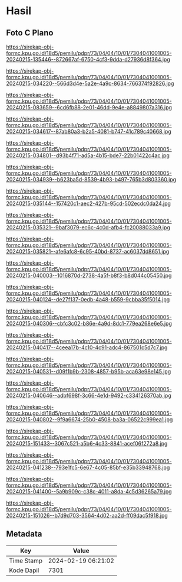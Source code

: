 # Hasil

## Foto C Plano

https://sirekap-obj-formc.kpu.go.id/18d5/pemilu/pdpr/73/04/04/10/01/7304041001005-20240215-135446--872667af-6750-4cf3-9dda-d27936d8f364.jpg

https://sirekap-obj-formc.kpu.go.id/18d5/pemilu/pdpr/73/04/04/10/01/7304041001005-20240215-034220--566d3d4e-5a2e-4a9c-8634-766374f92826.jpg

https://sirekap-obj-formc.kpu.go.id/18d5/pemilu/pdpr/73/04/04/10/01/7304041001005-20240215-083659--6cd6fb88-2e01-46dd-9e4e-a8849807a316.jpg

https://sirekap-obj-formc.kpu.go.id/18d5/pemilu/pdpr/73/04/04/10/01/7304041001005-20240215-034617--87ab80a3-b2a5-4081-b747-41c789c40668.jpg

https://sirekap-obj-formc.kpu.go.id/18d5/pemilu/pdpr/73/04/04/10/01/7304041001005-20240215-034801--d93b4f71-ad5a-4b15-bde7-22b01422c4ac.jpg

https://sirekap-obj-formc.kpu.go.id/18d5/pemilu/pdpr/73/04/04/10/01/7304041001005-20240215-034939--b623ba5d-8539-4b93-b497-765b3d803360.jpg

https://sirekap-obj-formc.kpu.go.id/18d5/pemilu/pdpr/73/04/04/10/01/7304041001005-20240215-035144--157420c1-aec2-427b-95cd-502ecdc0da24.jpg

https://sirekap-obj-formc.kpu.go.id/18d5/pemilu/pdpr/73/04/04/10/01/7304041001005-20240215-035321--9baf3079-ec6c-4c0d-afb4-fc20088033a9.jpg

https://sirekap-obj-formc.kpu.go.id/18d5/pemilu/pdpr/73/04/04/10/01/7304041001005-20240215-035821--afe6afc8-6c95-40bd-8737-ac6037dd8651.jpg

https://sirekap-obj-formc.kpu.go.id/18d5/pemilu/pdpr/73/04/04/10/01/7304041001005-20240215-040003--1016870d-2738-4a5f-b8f3-b8d044c05450.jpg

https://sirekap-obj-formc.kpu.go.id/18d5/pemilu/pdpr/73/04/04/10/01/7304041001005-20240215-040124--de27f137-0edb-4a48-b559-9cbba35f5014.jpg

https://sirekap-obj-formc.kpu.go.id/18d5/pemilu/pdpr/73/04/04/10/01/7304041001005-20240215-040306--cbfc3c02-b86e-4a9d-8dc1-779ea268e6e5.jpg

https://sirekap-obj-formc.kpu.go.id/18d5/pemilu/pdpr/73/04/04/10/01/7304041001005-20240215-040417--4ceea17b-4c10-4c91-adc4-867501c5d7c7.jpg

https://sirekap-obj-formc.kpu.go.id/18d5/pemilu/pdpr/73/04/04/10/01/7304041001005-20240215-040531--d09f1b9b-2308-4857-b95b-aca63e98e145.jpg

https://sirekap-obj-formc.kpu.go.id/18d5/pemilu/pdpr/73/04/04/10/01/7304041001005-20240215-040646--adbf698f-3c66-4e1d-9492-c334126370ab.jpg

https://sirekap-obj-formc.kpu.go.id/18d5/pemilu/pdpr/73/04/04/10/01/7304041001005-20240215-040802--9f9a6674-25b0-4508-ba3a-06522c999ea1.jpg

https://sirekap-obj-formc.kpu.go.id/18d5/pemilu/pdpr/73/04/04/10/01/7304041001005-20240215-151433--3067c521-a5b6-4c33-8841-acef06f272a8.jpg

https://sirekap-obj-formc.kpu.go.id/18d5/pemilu/pdpr/73/04/04/10/01/7304041001005-20240215-041238--793e1fc5-6e67-4c05-85bf-e35b33948768.jpg

https://sirekap-obj-formc.kpu.go.id/18d5/pemilu/pdpr/73/04/04/10/01/7304041001005-20240215-041400--5a9b909c-c38c-4011-a8da-4c5d36265a79.jpg

https://sirekap-obj-formc.kpu.go.id/18d5/pemilu/pdpr/73/04/04/10/01/7304041001005-20240215-151026--b7d9d703-3564-4d02-aa2d-ff09dac5f918.jpg


## Metadata

| Key        | Value               |
| ---------- | ------------------- |
| Time Stamp | 2024-02-19 06:21:02 |
| Kode Dapil | 7301                |



